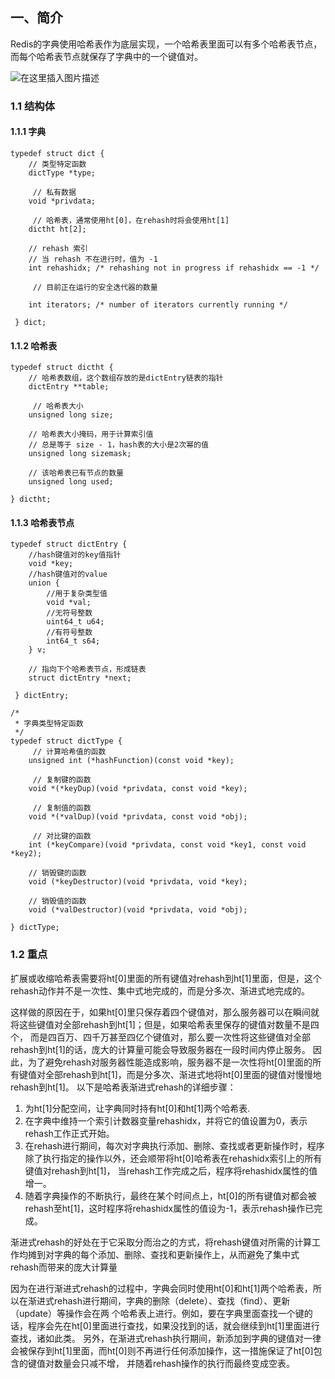 ## 一、简介
Redis的字典使用哈希表作为底层实现，一个哈希表里面可以有多个哈希表节点，而每个哈希表节点就保存了字典中的一个键值对。

![在这里插入图片描述](https://i-blog.csdnimg.cn/blog_migrate/38e9ce33e5499a1835195b168907a298.png)

### 1.1 结构体

#### 1.1.1 字典

```
typedef struct dict {
    // 类型特定函数
    dictType *type;

     // 私有数据
    void *privdata;

     // 哈希表，通常使用ht[0]，在rehash时将会使用ht[1]
    dictht ht[2];
 
    // rehash 索引
    // 当 rehash 不在进行时，值为 -1
    int rehashidx; /* rehashing not in progress if rehashidx == -1 */

     // 目前正在运行的安全迭代器的数量

    int iterators; /* number of iterators currently running */

 } dict;

```

#### 1.1.2 哈希表

```
typedef struct dictht {
    // 哈希表数组，这个数组存放的是dictEntry链表的指针
    dictEntry **table;

     // 哈希表大小
    unsigned long size;

    // 哈希表大小掩码，用于计算索引值
    // 总是等于 size - 1，hash表的大小是2次幂的值
    unsigned long sizemask;
 
    // 该哈希表已有节点的数量
    unsigned long used;
 
} dictht;

```
#### 1.1.3 哈希表节点

```
typedef struct dictEntry {
    //hash键值对的key值指针
    void *key;
    //hash键值对的value
    union {
        //用于复杂类型值
        void *val;
        //无符号整数
        uint64_t u64;
        //有符号整数
        int64_t s64;
    } v;

    // 指向下个哈希表节点，形成链表
    struct dictEntry *next;

 } dictEntry;
 
/*
 * 字典类型特定函数
 */
typedef struct dictType {
     // 计算哈希值的函数
    unsigned int (*hashFunction)(const void *key);

     // 复制键的函数
    void *(*keyDup)(void *privdata, const void *key);

     // 复制值的函数
    void *(*valDup)(void *privdata, const void *obj);

     // 对比键的函数
    int (*keyCompare)(void *privdata, const void *key1, const void *key2);

    // 销毁键的函数
    void (*keyDestructor)(void *privdata, void *key);

    // 销毁值的函数
    void (*valDestructor)(void *privdata, void *obj);
 
} dictType;
```

### 1.2 重点

扩展或收缩哈希表需要将ht[0]里面的所有键值对rehash到ht[1]里面，但是，这个rehash动作并不是一次性、集中式地完成的，而是分多次、渐进式地完成的。

这样做的原因在于，如果ht[0]里只保存着四个键值对，那么服务器可以在瞬间就将这些键值对全部rehash到ht[1]；但是，如果哈希表里保存的键值对数量不是四个，
而是四百万、四千万甚至四亿个键值对，那么要一次性将这些键值对全部rehash到ht[1]的话，庞大的计算量可能会导致服务器在一段时间内停止服务。
因此，为了避免rehash对服务器性能造成影响，服务器不是一次性将ht[0]里面的所有键值对全部rehash到ht[1]，而是分多次、渐进式地将ht[0]里面的键值对慢慢地rehash到ht[1]。
以下是哈希表渐进式rehash的详细步骤：

1. 为ht[1]分配空间，让字典同时持有ht[0]和ht[1]两个哈希表.
2. 在字典中维持一个索引计数器变量rehashidx，并将它的值设置为0，表示rehash工作正式开始。
3. 在rehash进行期间，每次对字典执行添加、删除、查找或者更新操作时，程序除了执行指定的操作以外，还会顺带将ht[0]哈希表在rehashidx索引上的所有键值对rehash到ht[1]，
   当rehash工作完成之后，程序将rehashidx属性的值增一。
4. 随着字典操作的不断执行，最终在某个时间点上，ht[0]的所有键值对都会被rehash至ht[1]，这时程序将rehashidx属性的值设为-1，表示rehash操作已完成。

渐进式rehash的好处在于它采取分而治之的方式，将rehash键值对所需的计算工作均摊到对字典的每个添加、删除、查找和更新操作上，从而避免了集中式rehash而带来的庞大计算量

因为在进行渐进式rehash的过程中，字典会同时使用ht[0]和ht[1]两个哈希表，所以在渐进式rehash进行期间，字典的删除（delete）、查找（find）、更新（update）等操作会在两
个哈希表上进行。例如，要在字典里面查找一个键的话，程序会先在ht[0]里面进行查找，如果没找到的话，就会继续到ht[1]里面进行查找，诸如此类。
另外，在渐进式rehash执行期间，新添加到字典的键值对一律会被保存到ht[1]里面，而ht[0]则不再进行任何添加操作，这一措施保证了ht[0]包含的键值对数量会只减不增，
并随着rehash操作的执行而最终变成空表。

